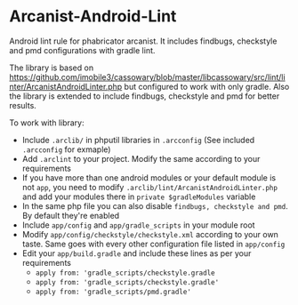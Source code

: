# Arcanist-Android-Lint
Android lint rule for phabricator arcanist. It includes findbugs, checkstyle and pmd configurations with gradle lint.

The library is based on https://github.com/imobile3/cassowary/blob/master/libcassowary/src/lint/linter/ArcanistAndroidLinter.php but configured to work with only gradle. 
Also the library is extended to include findbugs, checkstyle and pmd for better results. 

To work with library:
- Include `.arclib/` in phputil libraries in `.arcconfig` (See included `.arcconfig` for exmaple)
- Add `.arclint` to your project. Modify the same according to your requirements
- If you have more than one android modules or your default module is not `app`, you need to modify `.arclib/lint/ArcanistAndroidLinter.php` and add your modules there in `private $gradleModules` variable
- In the same php file you can also disable `findbugs, checkstyle and pmd`. By default they're enabled
- Include `app/config` and `app/gradle_scripts`  in your module root
- Modify `app/config/checkstyle/checkstyle.xml` according to your own taste. Same goes with every other configuration file listed in `app/config`
- Edit your `app/build.gradle` and include these lines as per your requirements
  - `apply from: 'gradle_scripts/checkstyle.gradle`
  - `apply from: 'gradle_scripts/checkstyle.gradle'`
  - `apply from: 'gradle_scripts/pmd.gradle'`
